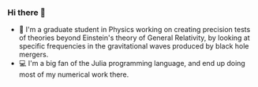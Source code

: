 ### Hi there 👋
- 🔭 I'm a graduate student in Physics working on creating precision tests of theories beyond Einstein's theory of General Relativity, by looking at specific frequencies in the gravitational waves produced by black hole mergers. 
- 💻 I'm a big fan of the Julia programming language, and end up doing most of my numerical work there. 


<!--
**Potatoasad/Potatoasad** is a ✨ _special_ ✨ repository because its `README.md` (this file) appears on your GitHub profile.

Here are some ideas to get you started:

- 🔭 I’m currently working on ...
- 🌱 I’m currently learning ...
- 👯 I’m looking to collaborate on ...
- 🤔 I’m looking for help with ...
- 💬 Ask me about ...
- 📫 How to reach me: ...
- 😄 Pronouns: ...
- ⚡ Fun fact: ...
-->
